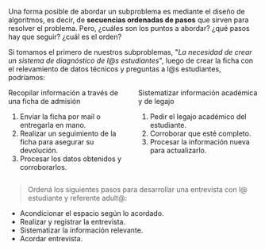 Una forma posible de abordar un subproblema es mediante el diseño de algoritmos, es decir, de **secuencias ordenadas de pasos** que sirven para resolver el problema. Pero, ¿cuáles son los puntos a abordar? ¿qué pasos hay que seguir? ¿cuál es el orden?

Si tomamos el primero de nuestros subproblemas, "_La necesidad de crear un sistema de diagnóstico de l@s estudiantes_", luego de crear la ficha con el relevamiento de datos técnicos y preguntas a l@s estudiantes, podríamos:

<div style="display: flex; justify-content: space-between">
  <div class="panel panel-default" style="width: 48%;">
    <div class="panel-heading">Recopilar información a través de una ficha de admisión</div>
    <div class="panel-body">
      <ol>
        <li>Enviar la ficha por mail o entregarla en mano.</li>
        <li>Realizar un seguimiento de la ficha para asegurar su devolución.</li>
        <li>Procesar los datos obtenidos y corroborarlos.</li>
      </ol>
    </div>
  </div>
    
  <div class="panel panel-default" style="width: 48%;">
    <div class="panel-heading">Sistematizar información académica y de legajo</div>
    <div class="panel-body">
      <ol>
        <li>Pedir el legajo académico del estudiante.</li>
        <li>Corroborar que esté completo.</li>
        <li>Procesar la información nueva para actualizarlo.</li>
      </ol>
    </div>
  </div>
</div>

> Ordená los siguientes pasos para desarrollar una entrevista con l@ estudiante y referente adult@:
>
* Acondicionar el espacio según lo acordado.
* Realizar y registrar la entrevista.
* Sistematizar la información relevante.
* Acordar entrevista.



